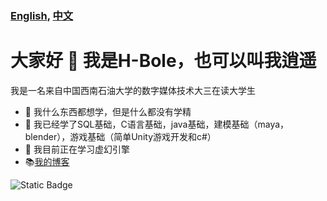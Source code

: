 ### [English](README.md), [中文](README_zh.md)
# 大家好 👋 我是H-Bole，也可以叫我逍遥
我是一名来自中国西南石油大学的数字媒体技术大三在读大学生
- 🔭 我什么东西都想学，但是什么都没有学精
- 🌱 我已经学了SQL基础，C语言基础，java基础，建模基础（maya，blender），游戏基础（简单Unity游戏开发和c#）
- 🤔 我目前正在学习虚幻引擎
- 📚[我的博客](http://fun.xiaoyaostation.xyz "逍遥博客")

![Static Badge](https://img.shields.io/badge/%E9%80%8D%E9%81%A5-Happy-rgb(201%2C%2091%2C%200))
